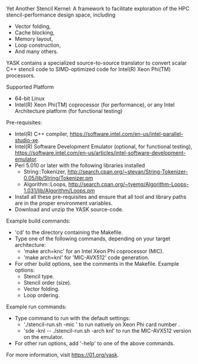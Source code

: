 Yet Another Stencil Kernel: A framework to facilitate exploration of the HPC
stencil-performance design space, including

* Vector folding,
* Cache blocking,
* Memory layout,
* Loop construction,
* And many others.

YASK contains a specialized source-to-source translator to convert scalar
C++ stencil code to SIMD-optimized code for Intel(R) Xeon Phi(TM)
processors.

Supported Platform
* 64-bit Linux
* Intel(R) Xeon Phi(TM) coprocessor (for performance), or any Intel Architecture platform (for functional testing)

Pre-requisites:
* Intel(R) C++ compiler,
  https://software.intel.com/en-us/intel-parallel-studio-xe.
* Intel(R) Software Development Emulator (optional, for functional testing),
  https://software.intel.com/en-us/articles/intel-software-development-emulator.
* Perl 5.010 or later with the following libraries installed
  * String::Tokenizer,
    http://search.cpan.org/~stevan/String-Tokenizer-0.05/lib/String/Tokenizer.pm
  * Algorithm::Loops,
    http://search.cpan.org/~tyemq/Algorithm-Loops-1.031/lib/Algorithm/Loops.pm
* Install all these pre-requisites  and ensure that all
  tool and library paths are in the proper environment variables.
* Download and unzip the YASK source-code.

Example build commands:
* 'cd' to the directory containing the Makefile.
* Type one of the following commands, depending on your target architecture:
  * 'make arch=knc' for an Intel Xeon Phi coprocessor (MIC).
  * 'make arch=knl' for 'MIC-AVX512' code generation.
* For other build options, see the comments in the Makefile. Example options:
  * Stencil type.
  * Stencil order (size).
  * Vector folding.
  * Loop ordering.

Example run commands:
* Type  command to run with the default settings:
  * './stencil-run.sh -mic <n>' to run natively on Xeon Phi card number <n>.
  * 'sde -knl -- ./stencil-run.sh -arch knl' to run the MIC-AVX512 version on
    the emulator.
* For other run options, add '-help' to one of the above commands.

For more information, visit https://01.org/yask.
